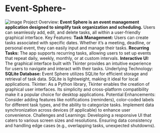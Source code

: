 # Event-Sphere-
![image](https://github.com/Kaushal061123/Event-Sphere-/assets/101547296/fc976aa1-a70c-4a06-b906-5f02cc1cc875)
Project Overview:
**Event Sphere is an event management application designed to simplify task organization and scheduling.**
Users can seamlessly add, edit, and delete tasks, all within a user-friendly graphical interface.
Key Features:
**Task Management:** Users can create tasks associated with specific dates. Whether it’s a meeting, deadline, or personal event, they can easily input and manage their tasks.
**Recurring Tasks:** The app supports recurring tasks, allowing users to set up events that repeat daily, weekly, monthly, or at custom intervals.
**Interactive UI:** The graphical interface built with Tkinter provides an intuitive experience for users to navigate and interact with their tasks.
Underlying Technology:
**SQLite Database:** Event Sphere utilizes SQLite for efficient storage and retrieval of task data. SQLite is lightweight, making it ideal for local applications.
Tkinter: As a Python library, Tkinter enables the creation of graphical user interfaces. Its simplicity and cross-platform compatibility make it a popular choice for desktop applications.
Potential Enhancements:
Consider adding features like notifications (reminders), color-coded labels for different task types, and the ability to categorize tasks.
Implement data synchronization across devices (if applicable) to enhance user convenience.
Challenges and Learnings:
Developing a responsive UI that caters to various screen sizes and resolutions.
Ensuring data consistency and handling edge cases (e.g., overlapping tasks, unexpected shutdowns).
